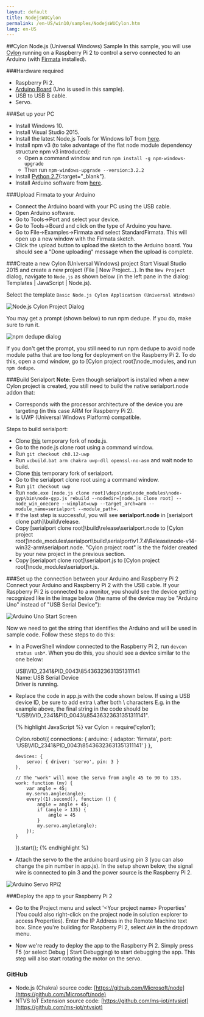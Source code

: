 ```yaml
---
layout: default
title: NodejsWUCylon
permalink: /en-US/win10/samples/NodejsWUCylon.htm
lang: en-US
---
```


##Cylon Node.js (Universal Windows) Sample
In this sample, you will use [Cylon](https://www.npmjs.com/package/cylon) running on a Raspberry Pi 2 to control a servo connected to an Arduino (with [Firmata](https://www.npmjs.com/package/firmata) installed).

###Hardware required
* Raspberry Pi 2.
* [Arduino Board](https://www.arduino.cc/en/main/products) (Uno is used in this sample).
* USB to USB B cable.
* Servo.

###Set up your PC
* Install Windows 10.
* Install Visual Studio 2015.
* Install the latest Node.js Tools for Windows IoT from [here](https://github.com/ms-iot/ntvsiot/releases).
* Install npm v3 (to take advantage of the flat node module dependency structure npm v3 introduced):
  * Open a command window and run `npm install -g npm-windows-upgrade`
  * Then run `npm-windows-upgrade --version:3.2.2`
* Install [Python 2.7](https://www.python.org/downloads/){:target="_blank"}.
* Install Arduino software from [here](https://www.arduino.cc/en/Main/Software).


###Upload Firmata to your Arduino
* Connect the Arduino board with your PC using the USB cable.
* Open Arduino software.
* Go to Tools->Port and select your device.
* Go to Tools->Board and click on the type of Arduino you have.
* Go to File->Examples->Firmata and select StandardFirmata. This will open up a new window with the Firmata sketch.
* Click the upload button to upload the sketch to the Arduino board. You should see a "Done uploading" message when the upload is complete.


###Create a new Cylon (Universal Windows) project
Start Visual Studio 2015 and create a new project (File \| New Project...). In the `New Project` dialog, navigate to `Node.js` as shown below (in the left pane in the dialog: Templates \| JavaScript \| Node.js).

Select the template `Basic Node.js Cylon Application (Universal Windows)`

![Node.js Cylon Project Dialog]({{site.baseurl}}/images/Nodejs/nodejswucylon-newprojectdialog.png)

You may get a prompt (shown below) to run npm dedupe. If you do, make sure to run it.

![npm dedupe dialog]({{site.baseurl}}/images/Nodejs/npm-dedupe-dialog.PNG)

If you don't get the prompt, you still need to run npm dedupe to avoid node module paths that are too long for deployment on the Raspberry Pi 2.
To do this, open a cmd window, go to [Cylon project root]\node_modules, and run `npm dedupe`. 


###Build Serialport
**Note:** Even though serialport is installed when a new Cylon project is created, you still need to build the native serialport.node addon that:

* Corresponds with the processor architecture of the device you are targeting (in this case ARM for Raspberry Pi 2).
* Is UWP (Universal Windows Platform) compatible.

Steps to build serialport:

* Clone [this](https://github.com/Microsoft/node) temporary fork of node.js.
* Go to the node.js clone root using a command window.
* Run `git checkout ch0.12-uwp`
* Run `vcbuild.bat arm chakra uwp-dll openssl-no-asm` and wait node to build.
* Clone [this](https://github.com/munyirik/node-serialport) temporary fork of serialport.
* Go to the serialport clone root using a command window.
* Run `git checkout uwp`
* Run `node.exe [node.js clone root]\deps\npm\node_modules\node-gyp\bin\node-gyp.js rebuild --nodedir=[node.js clone root] --node_win_onecore --winplat=uwp --target_arch=arm --module_name=serialport --module_path=.`
* If the last step is successful, you will see **serialport.node** in [serialport clone path]\build\release.
* Copy [serialport clone root]\build\release\serialport.node to [Cylon project root]\node_modules\serialport\build\serialport\v1.7.4\Release\node-v14-win32-arm\serialport.node. 
  "Cylon project root" is the the folder created by your new project in the previous section.
* Copy [serialport clone root]\serialport.js to [Cylon project root]\node_modules\serialport.js.


###Set up the connection between your Arduino and Raspberry Pi 2
Connect your Arduino and Raspberry Pi 2 with the USB cable. If your Raspberry Pi 2 is connected to a monitor, 
you should see the device getting recognized like in the image below (the name of the device may be "Arduino Uno" instead of "USB Serial Device"):

![Arduino Uno Start Screen]({{site.baseurl}}/images/Nodejs/arduino-uno-startscreen.png)

Now we need to get the string that identifies the Arduino and will be used in sample code. Follow these steps to do this:

* In a PowerShell window connected to the Raspberry Pi 2, run `devcon status usb*`. When you do this, you should see a device similar to the one below:

   USB\VID_2341&PID_0043\85436323631351311141  
   Name: USB Serial Device  
   Driver is running.
* Replace the code in app.js with the code shown below. If using a USB device ID, be sure to add extra \ after both \\ characters
  E.g. in the example above, the final string in the code should be "USB\\\VID_2341&PID_0043\\\85436323631351311141".
  
<UL>
{% highlight JavaScript %}
var Cylon = require('cylon');

Cylon.robot({
    connections: {
        arduino: { adaptor: 'firmata', port: 'USB\\VID_2341&PID_0043\\85436323631351311141' }
    },

    devices: {
        servo: { driver: 'servo', pin: 3 }
    },

    // The "work" will move the servo from angle 45 to 90 to 135.
    work: function (my) {
        var angle = 45;
        my.servo.angle(angle);
        every((1).second(), function () {
            angle = angle + 45;
            if (angle > 135) {
                angle = 45
            }
            my.servo.angle(angle);
        });
    }
}).start();
{% endhighlight %}
</UL>

* Attach the servo to the the arduino board using pin 3 (you can also change the pin number in app.js). In the setup shown below, the signal wire is connected to pin 3 and the power source is the Raspberry Pi 2.

![Arduino Servo RPi2]({{site.baseurl}}/images/Nodejs/arduino-servo-rpi2.png)


###Deploy the app to your Raspberry Pi 2
* Go to the Project menu and select '&lt;Your project name&gt; Properties' (You could also right-click on the project node in solution explorer to access Properties). Enter the IP Address in the Remote Machine text box. Since you're building for Raspberry Pi 2, select `ARM` in the dropdown menu.

* Now we're ready to deploy the app to the Raspberry Pi 2. Simply press F5 (or select Debug \| Start Debugging) to start debugging the app. This step will also start rotating the motor on the servo.


### GitHub
* Node.js (Chakra) source code: [https://github.com/Microsoft/node](https://github.com/Microsoft/node)
* NTVS IoT Extension source code: [https://github.com/ms-iot/ntvsiot](https://github.com/ms-iot/ntvsiot)
